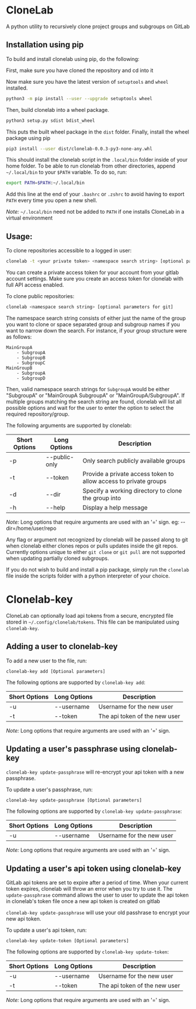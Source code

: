 # CloneLab
A python utility to recursively clone project groups and subgroups on GitLab

## Installation using pip
To build and install clonelab using pip, do the following:

First, make sure you have cloned the repository and cd into it

Now make sure you have the latest version of ```setuptools``` and ```wheel``` installed.
```bash
python3 -m pip install --user --upgrade setuptools wheel
```
Then, build clonelab into a wheel package.
```bash
python3 setup.py sdist bdist_wheel
```
This puts the built wheel package in the ```dist``` folder.
Finally, install the wheel package using pip
```bash
pip3 install --user dist/clonelab-0.0.3-py3-none-any.whl
```
This should install the clonelab script in the ```.local/bin``` folder inside of your home folder. To be able to run clonelab from other directories, append ```~/.local/bin``` to your ```$PATH``` variable.
To do so, run:
```bash
export PATH=$PATH:~/.local/bin
```
Add this line at the end of your ```.bashrc``` or ```.zshrc``` to avoid having to export ```PATH``` every time you open a new shell.

*Note:* `~/.local/bin` need not be added to `PATH` if one installs CloneLab in a virtual environment

## Usage:
To clone  repositories accessible to a logged in user:
```bash
clonelab -t <your private token> <namespace search string> [optional parameters for git]
```
You can create a private access token for your account from your gitlab account settings. Make sure you create an access token for clonelab with full API access enabled.

To clone public repositories:
```bash
clonelab <namespace search string> [optional parameters for git]
```
The namespace search string consists of either just the name of the group you want to clone or space separated group and subgroup names if you want to narrow down the search.
For instance, if your group structure were as follows: 
```
MainGroupA
    - SubgroupA
    - SubgroupB
    - SubgroupC
MainGroupB
    - SubgroupA
    - SubgroupD
```
Then, valid namespace search strings for ```SubgroupA``` would be either "SubgroupA" or "MainGroupA SubgroupA" or "MainGroupA/SubgroupA".
If multiple groups matching the search string are found, clonelab will list all possible options and wait for the user to enter the option to select the required repository/group.

The following arguments are supported by clonelab:

| Short Options | Long Options | Description |
| ------------- | ------------ | ----------- |
| -p | --public-only | Only search publicly available groups |
| -t | --token | Provide a private access token to allow access to private groups |
| -d | --dir | Specify a working directory to clone the group into |
| -h | --help | Display a help message |

*Note:* Long options that require arguments are used with an '=' sign.
eg: --dir=/home/user/repo

Any flag or argument not recognized by clonelab will be passed along to git when clonelab either clones repos or pulls updates inside the git repos. Currently options unique to either ```git clone``` or ```git pull``` are not supported when updating partially cloned subgroups.

If you do not wish to build and install a pip package, simply run the ```clonelab``` file inside the scripts folder with a python interpreter of your choice.

# Clonelab-key

CloneLab can optionally load api tokens from a secure, encrypted file stored in `~/.config/clonelab/tokens`. This file can be manipulated using `clonelab-key`.

## Adding a user to clonelab-key

To add a new user to the file, run:
```
clonelab-key add [Optional parameters]
```

The following options are supported by `clonelab-key add`:

| Short Options | Long Options | Description |
| ------------- | ------------ | ----------- |
| -u | --username | Username for the new user |
| -t | --token | The api token of the new user |

*Note:* Long options that require arguments are used with an '=' sign.

## Updating a user's passphrase using clonelab-key
`clonelab-key update-passphrase` will re-encrypt your api token with a new passphrase.

To update a user's passphrase, run:
```
clonelab-key update-passphrase [Optional parameters]
```

The following options are supported by `clonelab-key update-passphrase`:

| Short Options | Long Options | Description |
| ------------- | ------------ | ----------- |
| -u | --username | Username for the new user |

*Note:* Long options that require arguments are used with an '=' sign.

## Updating a user's api token using clonelab-key
GitLab api tokens are set to expire after a period of time. When your current token expires, clonelab will throw an error when you try to use it. 
The `update-passphrase` command allows the user to user to update the api token in clonelab's token file once a new api token is created on gitlab

`clonelab-key update-passphrase` will use your old passhrase to encrypt your new api token.

To update a user's api token, run:
```
clonelab-key update-token [Optional parameters]
```

The following options are supported by `clonelab-key update-token`:

| Short Options | Long Options | Description |
| ------------- | ------------ | ----------- |
| -u | --username | Username for the new user |
| -t | --token | The api token of the new user |

*Note:* Long options that require arguments are used with an '=' sign.